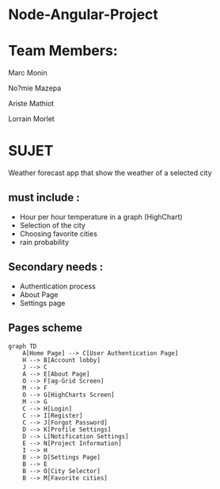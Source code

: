 # Node-Angular-Project

# Team Members: 
Marc Monin

No?mie Mazepa

Ariste Mathiot

Lorrain Morlet


# SUJET

Weather forecast app that show the weather of a selected city
## must include :
- Hour per hour temperature in a graph (HighChart)
- Selection of the city
- Choosing favorite cities
- rain probability

## Secondary needs : 
- Authentication process
- About Page
- Settings page


## Pages scheme
```mermaid
graph TD
    A[Home Page] --> C[User Authentication Page]
    H --> B[Account lobby]
    J --> C
    A --> E[About Page]
    O --> F[ag-Grid Screen]
    M --> F
    O --> G[HighCharts Screen]
    M --> G
    C --> H[Login]
    C --> I[Register]
    C --> J[Forgot Password]
    D --> K[Profile Settings]
    D --> L[Notification Settings]
    E --> N[Project Information]
    I --> H
    B --> D[Settings Page]
    B --> E
    B --> O[City Selector]
    B --> M[Favorite cities]
```

